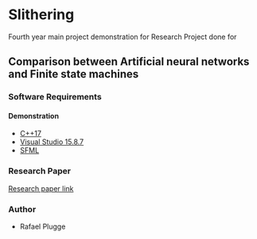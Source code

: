 # Slithering
Fourth year main project demonstration for Research Project done for

## Comparison between Artificial neural networks and Finite state machines


### Software Requirements
#### Demonstration
- [C++17](https://stackoverflow.com/a/38060437)
- [Visual Studio 15.8.7](https://docs.microsoft.com/en-us/visualstudio/releasenotes/vs2017-relnotes#-visual-studio-2017-version-1587-)
- [SFML](https://github.com/SFML/SFML)


### Research Paper
[Research paper link](https://docs.google.com/document/d/1gL_5GW01boy27hAjTQCc5XlvaBx5KuBBR5rt55Q-968/edit?usp=sharing)


### Author
- Rafael Plugge
